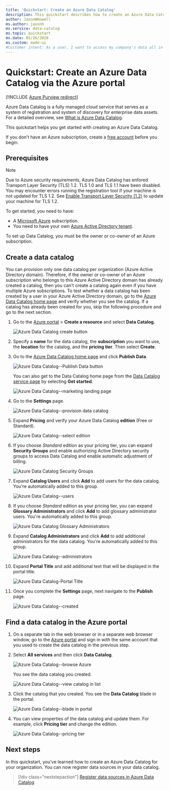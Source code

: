 ```yaml
---
title: 'Quickstart: Create an Azure Data Catalog'
description: This quickstart describes how to create an Azure Data Catalog using the Azure portal.
author: JasonWHowell
ms.author: jasonh
ms.service: data-catalog
ms.topic: quickstart
ms.date: 05/26/2020
ms.custom: mode-ui
#Customer intent: As a user, I want to access my company's data all in one place so I can easily build reports or presentations from it.
---
```

# Quickstart: Create an Azure Data Catalog via the Azure portal

[!INCLUDE [Azure Purview redirect](../../includes/data-catalog-use-purview.md)]

Azure Data Catalog is a fully managed cloud service that serves as a system of registration and system of discovery for enterprise data assets. For a detailed overview, see [What is Azure Data Catalog](overview.md).

This quickstart helps you get started with creating an Azure Data Catalog.

If you don’t have an Azure subscription, create a [free account](https://azure.microsoft.com/free/?WT.mc_id=A261C142F) before you begin.

## Prerequisites

> [!Note]
> Due to Azure security requirements, Azure Data Catalog has enfored Transport Layer Security (TLS) 1.2. TLS 1.0 and TLS 1.1 have been disabled. You may encounter errors running the registration tool if your machine is not updated for TLS 1.2. See [Enable Transport Layer Security (1.2)](/mem/configmgr/core/plan-design/security/enable-tls-1-2) to update your machine for TLS 1.2.

To get started, you need to have:

* A [Microsoft Azure](https://azure.microsoft.com/) subscription.
* You need to have your own [Azure Active Directory tenant](../active-directory/fundamentals/active-directory-access-create-new-tenant.md).

To set up Data Catalog, you must be the owner or co-owner of an Azure subscription.

## Create a data catalog

You can provision only one data catalog per organization (Azure Active Directory domain). Therefore, if the owner or co-owner of an Azure subscription who belongs to this Azure Active Directory domain has already created a catalog, then you can't create a catalog again even if you have multiple Azure subscriptions. To test whether a data catalog has been created by a user in your Azure Active Directory domain, go to the [Azure Data Catalog home page](http://azuredatacatalog.com) and verify whether you see the catalog. If a catalog has already been created for you, skip the following procedure and go to the next section.

1. Go to the [Azure portal](https://portal.azure.com) > **Create a resource** and select **Data Catalog**.

    ![Azure Data Catalog create button](media/data-catalog-get-started/data-catalog-create.png)

2. Specify a **name** for the data catalog, the **subscription** you want to use, the **location** for the catalog, and the **pricing tier**. Then select **Create**.

3. Go to the [Azure Data Catalog home page](http://azuredatacatalog.com) and click **Publish Data**.

   ![Azure Data Catalog--Publish Data button](media/data-catalog-get-started/data-catalog-publish-data.png)

   You can also get to the Data Catalog home page from the [Data Catalog service page](https://azure.microsoft.com/services/data-catalog) by selecting **Get started**.

   ![Azure Data Catalog--marketing landing page](media/data-catalog-get-started/data-catalog-marketing-landing-page.png)

4. Go to the **Settings** page.

    ![Azure Data Catalog--provision data catalog](media/data-catalog-get-started/data-catalog-create-azure-data-catalog.png)

5. Expand **Pricing** and verify your Azure Data Catalog **edition** (Free or Standard).

    ![Azure Data Catalog--select edition](media/data-catalog-get-started/data-catalog-create-catalog-select-edition.png)

6. If you choose *Standard* edition as your pricing tier, you can expand **Security Groups** and enable authorizing Active Directory security groups to access Data Catalog and enable automatic adjustment of billing.

    ![Azure Data Catalog Security Groups](media/data-catalog-get-started/data-catalog-standard-security-groups.png)

7. Expand **Catalog Users** and click **Add** to add users for the data catalog. You're automatically added to this group.

    ![Azure Data Catalog--users](media/data-catalog-get-started/data-catalog-add-catalog-user.png)

8. If you choose *Standard* edition as your pricing tier, you can expand **Glossary Administrators** and click **Add** to add glossary administrator users. You're automatically added to this group.

    ![Azure Data Catalog Glossary Administrators](media/data-catalog-get-started/data-catalog-standard-glossary-admin.png)

9. Expand **Catalog Administrators** and click **Add** to add additional administrators for the data catalog. You're automatically added to this group.

    ![Azure Data Catalog--administrators](media/data-catalog-get-started/data-catalog-add-catalog-admins.png)

10. Expand **Portal Title** and add additional text that will be displayed in the portal title.

    ![Azure Data Catalog-Portal Title](media/data-catalog-get-started/data-catalog-portal-title.png)

11. Once you complete the **Settings** page, next navigate to the **Publish** page.

    ![Azure Data Catalog--created](media/data-catalog-get-started/data-catalog-created.png)

## Find a data catalog in the Azure portal

1. On a separate tab in the web browser or in a separate web browser window, go to the [Azure portal](https://portal.azure.com) and sign in with the same account that you used to create the data catalog in the previous step.

2. Select **All services** and then click **Data Catalog**.

    ![Azure Data Catalog--browse Azure](media/data-catalog-get-started/data-catalog-browse-azure-portal.png)

    You see the data catalog you created.

    ![Azure Data Catalog--view catalog in list](media/data-catalog-get-started/data-catalog-azure-portal-show-catalog.png)

3. Click the catalog that you created. You see the **Data Catalog** blade in the portal.

   ![Azure Data Catalog--blade in portal](media/data-catalog-get-started/data-catalog-blade-azure-portal.png)

4. You can view properties of the data catalog and update them. For example, click **Pricing tier** and change the edition.

    ![Azure Data Catalog--pricing tier](media/data-catalog-get-started/data-catalog-change-pricing-tier.png)

## Next steps

In this quickstart, you've learned how to create an Azure Data Catalog for your organization. You can now register data sources in your data catalog.

> [!div class="nextstepaction"]
> [Register data sources in Azure Data Catalog](data-catalog-how-to-register.md)
